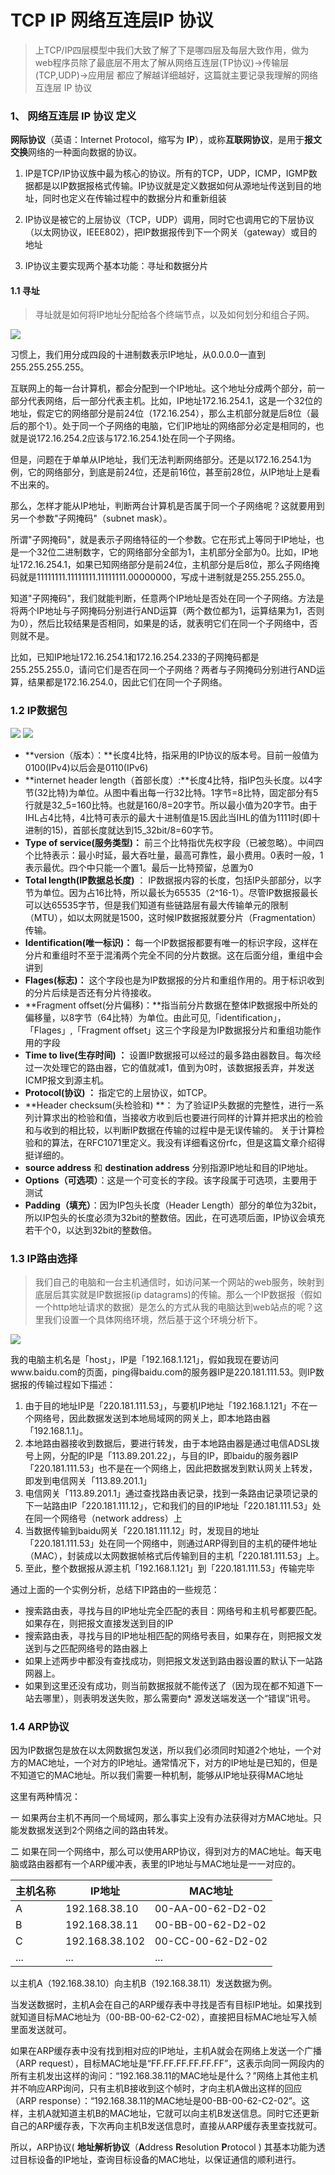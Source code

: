 # TCP IP 网络互连层IP 协议

> 上TCP\/IP四层模型中我们大致了解了下是哪四层及每层大致作用，做为web程序员除了最底层不用太了解从网络互连层\(TP协议\)-&gt;传输层\(TCP,UDP\)-&gt;应用层 都应了解越详细越好，这篇就主要记录我理解的网络互连层 IP 协议

### 1、 网络互连层 IP 协议 定义

**网际协议**（英语：Internet Protocol，缩写为 **IP**），或称**互联网协议**，是用于**报文交换**网络的一种面向数据的协议。

1. IP是TCP\/IP协议族中最为核心的协议。所有的TCP，UDP，ICMP，IGMP数据都是以IP数据报格式传输。IP协议就是定义数据如何从源地址传送到目的地址，同时也定义在传输过程中的数据分片和重新组装

2. IP协议是被它的上层协议（TCP，UDP）调用，同时它也调用它的下层协议（以太网协议，IEEE802），把IP数据报传到下一个网关（gateway）或目的地址

3. IP协议主要实现两个基本功能：寻址和数据分片


#### 1.1 寻址

> 寻址就是如何将IP地址分配给各个终端节点，以及如何划分和组合子网。

![](http://image.beekka.com/blog/201205/bg2012052908.png)

习惯上，我们用分成四段的十进制数表示IP地址，从0.0.0.0一直到255.255.255.255。

互联网上的每一台计算机，都会分配到一个IP地址。这个地址分成两个部分，前一部分代表网络，后一部分代表主机。比如，IP地址172.16.254.1，这是一个32位的地址，假定它的网络部分是前24位（172.16.254），那么主机部分就是后8位（最后的那个1）。处于同一个子网络的电脑，它们IP地址的网络部分必定是相同的，也就是说172.16.254.2应该与172.16.254.1处在同一个子网络。

但是，问题在于单单从IP地址，我们无法判断网络部分。还是以172.16.254.1为例，它的网络部分，到底是前24位，还是前16位，甚至前28位，从IP地址上是看不出来的。

那么，怎样才能从IP地址，判断两台计算机是否属于同一个子网络呢？这就要用到另一个参数"子网掩码"（subnet mask）。

所谓"子网掩码"，就是表示子网络特征的一个参数。它在形式上等同于IP地址，也是一个32位二进制数字，它的网络部分全部为1，主机部分全部为0。比如，IP地址172.16.254.1，如果已知网络部分是前24位，主机部分是后8位，那么子网络掩码就是11111111.11111111.11111111.00000000，写成十进制就是255.255.255.0。

知道"子网掩码"，我们就能判断，任意两个IP地址是否处在同一个子网络。方法是将两个IP地址与子网掩码分别进行AND运算（两个数位都为1，运算结果为1，否则为0），然后比较结果是否相同，如果是的话，就表明它们在同一个子网络中，否则就不是。

比如，已知IP地址172.16.254.1和172.16.254.233的子网掩码都是255.255.255.0，请问它们是否在同一个子网络？两者与子网掩码分别进行AND运算，结果都是172.16.254.0，因此它们在同一个子网络。

### 1.2 IP数据包

![](http://s1.sinaimg.cn/orignal/4b503921475bd7925f320&690)
![](http://images.cnitblog.com/blog/322405/201301/30232516-5ef120a7fcc14f0fabb87c96b966dbce.jpg)

* **version（版本）：**长度4比特，指采用的IP协议的版本号。目前一般值为0100\(IPv4\)以后会是0110\(IPv6\)
* **internet header length（首部长度）:**长度4比特，指IP包头长度。以4字节\(32比特\)为单位。从图中看出每一行32比特。1字节=8比特，固定部分有5行就是32_5=160比特。也就是160\/8=20字节。所以最小值为20字节。由于IHL占4比特，4比特可表示的最大十进制值是15.因此当IHL的值为1111时\(即十进制的15\)，首部长度就达到15_32bit\/8=60字节。
* **Type of service\(服务类型\)：** 前三个比特指优先权字段（已被忽略）。中间四个比特表示：最小时延，最大吞吐量，最高可靠性，最小费用。0表时一般，1表示最优。四个中只能一个置1。最后一比特预留，总置为0
* **Total length\(IP数据总长度\)** ： IP数据报内容的长度，包括IP头部部分，以字节为单位。因为占16比特，所以最长为65535（2^16-1）。尽管IP数据报最长可以达65535字节，但是我们知道有些链路层有最大传输单元的限制（MTU），如以太网就是1500，这时候IP数据报就要分片（Fragmentation）传输。
* **Identification\(唯一标识\)：** 每一个IP数据报都要有唯一的标识字段，这样在分片和重组时不至于混淆两个完全不同的分片数据。这在后面分组，重组中会讲到
* **Flages\(标志\)：** 这个字段也是为IP数据报的分片和重组作用的。用于标识收到的分片后续是否还有分片待接收。
* **Fragment offset\(分片偏移\)：**指当前分片数据在整体IP数据报中所处的偏移量，以8字节（64比特）为单位。由此可见,「identification」，「Flages」,「Fragment offset」这三个字段是为IP数据报分片和重组功能作用的字段
* **Time to live\(生存时间\) ：** 设置IP数据报可以经过的最多路由器数目。每次经过一次处理它的路由器，它的值就减1，值到为0时，该数据报丢弃，并发送ICMP报文到源主机。
* **Protocol\(协议\) ：** 指定它的上层协议，如TCP。
* **Header checksum\(头检验和\) **： 为了验证IP头数据的完整性，进行一系列计算求出的检验和值，当接收方收到后也要进行同样的计算并把求出的检验和与收到的相比较，以判断IP数据在传输的过程中是无误传输的。
  关于计算检验和的算法，在RFC1071里定义。我没有详细看这份rfc，但是这篇文章介绍得挺详细的。
* **source address** 和 **destination address** 分别指源IP地址和目的IP地址。
* **Options（可选项）**：这是一个可变长的字段。该字段属于可选项，主要用于测试
* **Padding（填充）**：因为IP包头长度（Header Length）部分的单位为32bit，所以IP包头的长度必须为32bit的整数倍。因此，在可选项后面，IP协议会填充若干个0，以达到32bit的整数倍。 

### 1.3 IP路由选择

> 我们自己的电脑和一台主机通信时，如访问某一个网站的web服务，映射到底层后其实就是IP数据报\(ip datagrams\)的传输。那么一个IP数据报（假如一个http地址请求的数据）是怎么的方式从我的电脑达到web站点的呢？这里我们设置一个具体网络环境，然后基于这个环境分析下。

![](http://images.cnitblog.com/blog/322405/201302/02161513-61f5c02217f545939072fd2b339526ae.png)

我的电脑主机名是「host」，IP是「192.168.1.121」，假如我现在要访问www.baidu.com的页面，ping得baidu.com的服务器IP是220.181.111.53。则IP数据报的传输过程如下描述：

1. 由于目的地址IP是「220.181.111.53」，与要机IP地址「192.168.1.121」不在一个网络号，因此数据发送到本地局域网的网关上，即本地路由器「192.168.1.1」。
2. 本地路由器接收到数据后，要进行转发，由于本地路由器是通过电信ADSL拨号上网，分配的IP是「113.89.201.22」，与目的IP，即baidu的服务器IP 「220.181.111.53」也不是在一个网络上，因此把数据发到默认网关上转发，即发到电信网关「113.89.201.1」
3. 电信网关「113.89.201.1」通过查找路由表记录，找到一条路由记录项记录的下一站路由IP「220.181.111.12」，它和我们的目的IP地址「220.181.111.53」处在同一个网络号（network address）上
4. 当数据传输到baidu网关「220.181.111.12」时，发现目的地址「220.181.111.53」处在同一个网络中，则通过ARP得到目的主机的硬件地址（MAC），封装成以太网数据帧格式后传输到目的主机「220.181.111.53」上。
5. 至此，整个数据报从源主机「192.168.1.121」到「220.181.111.53」传输完毕

通过上面的一个实例分析，总结下IP路由的一些规范：

* 搜索路由表，寻找与目的IP地址完全匹配的表目：网络号和主机号都要匹配。如果存在，则把报文直接发送到目的IP
* 搜索路由表，寻找与目的IP地址相匹配的网络号表目，如果存在，则把报文发送到与之匹配网络号的路由器上
* 如果上述两步中都没有查找成功，则把报文发送到路由器设置的默认下一站路网器上。
* 如果到这里还没有成功，则当前数据报就不能传送了（因为现在都不知道下一站去哪里），则表明发送失败，那么需要向\* 源发送端发送一个“错误”讯号。

### 1.4 ARP协议

因为IP数据包是放在以太网数据包发送，所以我们必须同时知道2个地址，一个对方的MAC地址，一个对方的IP地址。通常情况下，对方的IP地址是已知的，但是不知道它的MAC地址。所以我们需要一种机制，能够从IP地址获得MAC地址

这里有两种情况：

一 如果两台主机不再同一个局域网，那么事实上没有办法获得对方MAC地址。只能发数据发送到2个网络之间的路由转发。

二 如果在同一个网络中，那么可以使用ARP协议，得到对方的MAC地址。每天电脑或路由器都有一个ARP缓冲表，表里的IP地址与MAC地址是一一对应的。

| 主机名称 | IP地址 | MAC地址 |
| --- | --- | --- |
| A | 192.168.38.10 | 00-AA-00-62-D2-02 |
| B | 192.168.38.11 | 00-BB-00-62-D2-02 |
| C | 192.168.38.102 | 00-CC-00-62-D2-02 |
| ... | ... | ... |

以主机A（192.168.38.10）向主机B（192.168.38.11）发送数据为例。

当发送数据时，主机A会在自己的ARP缓存表中寻找是否有目标IP地址。如果找到就知道目标MAC地址为（00-BB-00-62-C2-02），直接把目标MAC地址写入帧里面发送就可。

如果在ARP缓存表中没有找到相对应的IP地址，主机A就会在网络上发送一个广播（ARP request），目标MAC地址是“FF.FF.FF.FF.FF.FF”，这表示向同一网段内的所有主机发出这样的询问：“192.168.38.11的MAC地址是什么？”网络上其他主机并不响应ARP询问，只有主机B接收到这个帧时，才向主机A做出这样的回应（ARP response）：“192.168.38.11的MAC地址是00-BB-00-62-C2-02”。这样，主机A就知道主机B的MAC地址，它就可以向主机B发送信息。同时它还更新自己的ARP缓存表，下次再向主机B发送信息时，直接从ARP缓存表里查找就可。

所以，ARP协议\( **地址解析协议**（**A**ddress **R**esolution **P**rotocol \) 其基本功能为透过目标设备的IP地址，查询目标设备的MAC地址，以保证通信的顺利进行。

